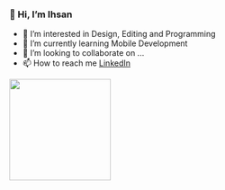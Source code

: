 ### 👋 Hi, I’m Ihsan

- 👀 I’m interested in Design, Editing and Programming
- 🌱 I’m currently learning Mobile Development
- 💞️ I’m looking to collaborate on ...
- 📫 How to reach me [LinkedIn](https://www.linkedin.com/in/ihsan-hadiansyach/)

<p align="left">
<a href="https://github.com/hadiansyach">
  <img height="180em" src="https://github-readme-stats-eight-theta.vercel.app/api?username=hadiansyach&show_icons=true&theme=algolia&include_all_commits=true&count_private=true"/>
</a>
</p>
